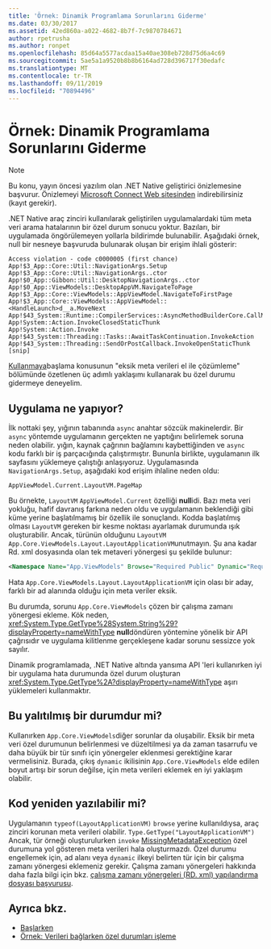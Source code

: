 ```yaml
---
title: 'Örnek: Dinamik Programlama Sorunlarını Giderme'
ms.date: 03/30/2017
ms.assetid: 42ed860a-a022-4682-8b7f-7c9870784671
author: rpetrusha
ms.author: ronpet
ms.openlocfilehash: 85d64a5577acdaa15a40ae308eb728d75d6a4c69
ms.sourcegitcommit: 5ae5a1a9520b8b8b6164ad728d396717f30edafc
ms.translationtype: MT
ms.contentlocale: tr-TR
ms.lasthandoff: 09/11/2019
ms.locfileid: "70894496"
---
```

# <a name="example-troubleshooting-dynamic-programming"></a>Örnek: Dinamik Programlama Sorunlarını Giderme
> [!NOTE]
> Bu konu, yayın öncesi yazılım olan .NET Native geliştirici önizlemesine başvurur. Önizlemeyi [Microsoft Connect Web sitesinden](https://go.microsoft.com/fwlink/?LinkId=394611) indirebilirsiniz (kayıt gerekir).  
  
 .NET Native araç zinciri kullanılarak geliştirilen uygulamalardaki tüm meta veri arama hatalarının bir özel durum sonucu yoktur.  Bazıları, bir uygulamada öngörülemeyen yollarla bildirimde bulunabilir.  Aşağıdaki örnek, null bir nesneye başvuruda bulunarak oluşan bir erişim ihlali gösterir:  
  
```output
Access violation - code c0000005 (first chance)  
App!$3_App::Core::Util::NavigationArgs.Setup  
App!$3_App::Core::Util::NavigationArgs..ctor  
App!$0_App::Gibbon::Util::DesktopNavigationArgs..ctor  
App!$0_App::ViewModels::DesktopAppVM.NavigateToPage  
App!$3_App::Core::ViewModels::AppViewModel.NavigateToFirstPage  
App!$3_App::Core::ViewModels::AppViewModel::<HandleLaunch>d__a.MoveNext  
App!$43_System::Runtime::CompilerServices::AsyncMethodBuilderCore.CallMoveNext  
App!System::Action.InvokeClosedStaticThunk  
App!System::Action.Invoke  
App!$43_System::Threading::Tasks::AwaitTaskContinuation.InvokeAction  
App!$43_System::Threading::SendOrPostCallback.InvokeOpenStaticThunk  
[snip]  
```  
  
 [Kullanmaya](../../../docs/framework/net-native/getting-started-with-net-native.md)başlama konusunun "eksik meta verileri el ile çözümleme" bölümünde özetlenen üç adımlı yaklaşımı kullanarak bu özel durumu gidermeye deneyelim.  
  
## <a name="what-was-the-app-doing"></a>Uygulama ne yapıyor?  
 İlk nottaki şey, yığının tabanında `async` anahtar sözcük makinelerdir.  Bir `async` yöntemde uygulamanın gerçekten ne yaptığını belirlemek soruna neden olabilir. yığın, kaynak çağrının bağlamını kaybettiğinden ve `async` kodu farklı bir iş parçacığında çalıştırmıştır. Bununla birlikte, uygulamanın ilk sayfasını yüklemeye çalıştığı anlaşıyoruz.  Uygulamasında `NavigationArgs.Setup`, aşağıdaki kod erişim ihlaline neden oldu:  
  
`AppViewModel.Current.LayoutVM.PageMap`  
  
 Bu örnekte, `LayoutVM` `AppViewModel.Current` özelliği **null**idi.  Bazı meta veri yokluğu, hafif davranış farkına neden oldu ve uygulamanın beklendiği gibi küme yerine başlatılmamış bir özellik ile sonuçlandı.  Kodda başlatılmış olması `LayoutVM` gereken bir kesme noktası ayarlamak durumunda ışık oluşturabilir.  Ancak, türünün olduğunu `LayoutVM` `App.Core.ViewModels.Layout.LayoutApplicationVM`unutmayın.  Şu ana kadar Rd. xml dosyasında olan tek metaveri yönergesi şu şekilde bulunur:  
  
```xml  
<Namespace Name="App.ViewModels" Browse="Required Public" Dynamic="Required Public" />  
```  
  
 Hata `App.Core.ViewModels.Layout.LayoutApplicationVM` için olası bir aday, farklı bir ad alanında olduğu için meta veriler eksik.  
  
 Bu durumda, sorunu `App.Core.ViewModels` çözen bir çalışma zamanı yönergesi ekleme. Kök neden, <xref:System.Type.GetType%28System.String%29?displayProperty=nameWithType> **null**döndüren yöntemine yönelik bir API çağrısıdır ve uygulama kilitlenme gerçekleşene kadar sorunu sessizce yok sayılır.  
  
 Dinamik programlamada, .NET Native altında yansıma API 'leri kullanırken iyi bir uygulama hata durumunda özel durum oluşturan <xref:System.Type.GetType%2A?displayProperty=nameWithType> aşırı yüklemeleri kullanmaktır.  
  
## <a name="is-this-an-isolated-case"></a>Bu yalıtılmış bir durumdur mi?  
 Kullanırken `App.Core.ViewModels`diğer sorunlar da oluşabilir.  Eksik bir meta veri özel durumunun belirlenmesi ve düzeltilmesi ya da zaman tasarrufu ve daha büyük bir tür sınıfı için yönergeler eklenmesi gerektiğine karar vermelisiniz.  Burada, çıkış `dynamic` ikilisinin `App.Core.ViewModels` elde edilen boyut artışı bir sorun değilse, için meta verileri eklemek en iyi yaklaşım olabilir.  
  
## <a name="could-the-code-be-rewritten"></a>Kod yeniden yazılabilir mi?  
 Uygulamanın `typeof(LayoutApplicationVM)` `browse` yerine kullanıldıysa, araç zinciri korunan meta verileri olabilir. `Type.GetType("LayoutApplicationVM")`  Ancak, tür örneği oluşturulurken `invoke` [MissingMetadataException](../../../docs/framework/net-native/missingmetadataexception-class-net-native.md) özel durumuna yol gösteren meta verileri hala oluşturmazdı. Özel durumu engellemek için, ad alanı veya `dynamic` ilkeyi belirten tür için bir çalışma zamanı yönergesi eklemeniz gerekir. Çalışma zamanı yönergeleri hakkında daha fazla bilgi için bkz. [çalışma zamanı yönergeleri (RD. xml) yapılandırma dosyası başvurusu](../../../docs/framework/net-native/runtime-directives-rd-xml-configuration-file-reference.md).  
  
## <a name="see-also"></a>Ayrıca bkz.

- [Başlarken](../../../docs/framework/net-native/getting-started-with-net-native.md)
- [Örnek: Verileri bağlarken özel durumları işleme](../../../docs/framework/net-native/example-handling-exceptions-when-binding-data.md)
